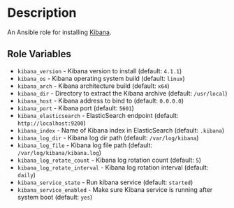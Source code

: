 # Description

An Ansible role for installing [Kibana](http://www.elasticsearch.org/overview/kibana/).

## Role Variables

- `kibana_version` - Kibana version to install (default: `4.1.1`)
- `kibana_os` - Kibana operating system build (default: `linux`)
- `kibana_arch` - Kibana architecture build (default: `x64`)
- `kibana_dir` - Directory to extract the Kibana archive (default: `/usr/local`)
- `kibana_host` - Kibana address to bind to (default: `0.0.0.0`)
- `kibana_port` - Kibana port (default: `5601`)
- `kibana_elasticsearch` - ElasticSearch endpoint (default: `http://localhost:9200`)
- `kibana_index` - Name of Kibana index in ElasticSearch (default: `.kibana`)
- `kibana_log_dir` - Kibana log dir path (default: `/var/log/kibana`)
- `kibana_log_file` - Kibana log file path (default: `/var/log/kibana/kibana.log`)
- `kibana_log_rotate_count` - Kibana log rotation count (default: `5`)
- `kibana_log_rotate_interval` - Kibana log rotation interval (default: `daily`)
- `kibana_service_state` - Run kibana service (default: `started`)
- `kibana_service_enabled` - Make sure Kibana service is running after system boot (default: `yes`)
